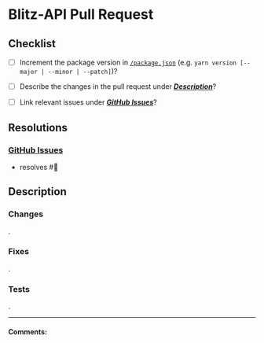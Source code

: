# Blitz-API Pull Request

## Checklist

- [ ] Increment the package version in [`/package.json`](https://github.com/rahil-p/passport-discord-token/tree/master/package.json) (e.g. `yarn version [--major | --minor | --patch]`)?

- [ ] Describe the changes in the pull request under [***Description***](#description)?

- [ ] Link relevant issues under [***GitHub Issues***](#github-issues)?

## Resolutions

### [GitHub Issues](https://github.com/rahil-p/passport-discord-token/issues)

- resolves #:see_no_evil:

## Description
<!-- describe this pull request's changes in the applicable categories below -->

### Changes
<!-- general improvements, cleanup, feature additions, etc. -->
<!-- - <commit_sha> -->
<!--   - <description> -->
.

### Fixes
<!-- bug fixes -->
.

### Tests
<!-- tests added for new changes, modifications to earlier tests -->
.

---

#### Comments:

